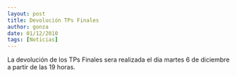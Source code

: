 ```yaml
---
layout: post
title: Devolución TPs Finales
author: gonza
date: 01/12/2010
tags: [Noticias]
---
```

La devolución de los TPs Finales sera realizada el dia martes 6 de diciembre a partir de las 19 horas.
